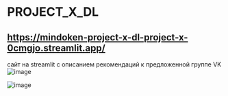# PROJECT_X_DL
## https://mindoken-project-x-dl-project-x-0cmgjo.streamlit.app/
сайт на streamlit с описанием рекомендаций к предложенной группе VK
![image](https://user-images.githubusercontent.com/81232295/222426142-4c0cf07a-0a0e-4fcf-b7c6-31e67f622c62.png)

![image](https://user-images.githubusercontent.com/81232295/222426061-008ecc02-1eb1-448e-95a9-697a2ffc8765.png)
